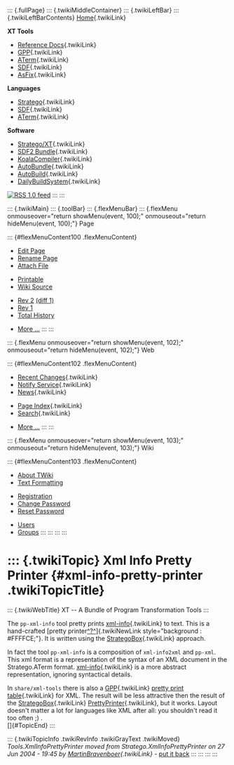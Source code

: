 ::: {.fullPage}
::: {.twikiMiddleContainer}
::: {.twikiLeftBar}
::: {.twikiLeftBarContents}
[Home](WebHome){.twikiLink}

**XT Tools**

-   [Reference Docs](ToolReference){.twikiLink}
-   [GPP](GenericPrettyPrinter){.twikiLink}
-   [ATerm](ATermTools){.twikiLink}
-   [SDF](SdfTools){.twikiLink}
-   [AsFix](AsFixTools){.twikiLink}

**Languages**

-   [Stratego](../Stratego/WebHome){.twikiLink}
-   [SDF](../Sdf/WebHome){.twikiLink}
-   [ATerm](ATermFormat){.twikiLink}

**Software**

-   [Stratego/XT](../Stratego/StrategoDownload){.twikiLink}
-   [SDF2 Bundle](../Sdf/SdfBundle){.twikiLink}
-   [KoalaCompiler](KoalaCompiler){.twikiLink}
-   [AutoBundle](AutoBundle){.twikiLink}
-   [AutoBuild](AutoBuild){.twikiLink}
-   [DailyBuildSystem](DailyBuildSystem){.twikiLink}

[![](http://www.program-transformation.org/twiki/pub/rss.gif "RSS 1.0 feed")](http://www.program-transformation.org/twiki/bin/view/Tools/WebRss?skin=rss)
:::
:::

::: {.twikiMain}
::: {.toolBar}
::: {.flexMenuBar}
::: {.flexMenu onmouseover="return showMenu(event, 100);" onmouseout="return hideMenu(event, 100);"}
Page

::: {#flexMenuContent100 .flexMenuContent}
-   [Edit
    Page](http://www.program-transformation.org/edit/Tools/XmlInfoPrettyPrinter?t=1536826733)
-   [Rename
    Page](http://www.program-transformation.org/rename/Tools/XmlInfoPrettyPrinter)
-   [Attach
    File](http://www.program-transformation.org/attach/Tools/XmlInfoPrettyPrinter)

<!-- -->

-   [Printable](http://www.program-transformation.org/view/Tools/XmlInfoPrettyPrinter?skin=print.pattern)
-   [Wiki
    Source](http://www.program-transformation.org/view/Tools/XmlInfoPrettyPrinter?skin=text&raw=on&contenttype=text/plain)

<!-- -->

-   [Rev
    2](http://www.program-transformation.org/view/Tools/XmlInfoPrettyPrinter?rev=1.2)
    [(diff 1)](http://www.program-transformation.org/rdiff/Tools/XmlInfoPrettyPrinter?rev1=1.2&rev2=1.1)
-   [Rev
    1](http://www.program-transformation.org/view/Tools/XmlInfoPrettyPrinter?rev=1.1)
-   [Total
    History](http://www.program-transformation.org/rdiff/Tools/XmlInfoPrettyPrinter)

<!-- -->

-   [More
    \...](http://www.program-transformation.org/oops/Tools/XmlInfoPrettyPrinter?template=oopsmore&param1=1.2&param2=1.2)
:::
:::

::: {.flexMenu onmouseover="return showMenu(event, 102);" onmouseout="return hideMenu(event, 102);"}
Web

::: {#flexMenuContent102 .flexMenuContent}
-   [Recent Changes](WebChanges){.twikiLink}
-   [Notify Service](WebNotify){.twikiLink}
-   [News](WebNews){.twikiLink}

<!-- -->

-   [Page Index](WebIndex){.twikiLink}
-   [Search](WebSearch){.twikiLink}

<!-- -->

-   [More
    \...](http://www.program-transformation.org/oops/Tools/XmlInfoPrettyPrinter?template=oopsmore&param1=1.2&param2=1.2)
:::
:::

::: {.flexMenu onmouseover="return showMenu(event, 103);" onmouseout="return hideMenu(event, 103);"}
Wiki

::: {#flexMenuContent103 .flexMenuContent}
-   [About
    TWiki](http://www.program-transformation.org/view/TWiki/WebHome)
-   [Text
    Formatting](http://www.program-transformation.org/view/TWiki/TextFormattingRules)

<!-- -->

-   [Registration](http://www.program-transformation.org/view/TWiki/TWikiRegistration)
-   [Change
    Password](http://www.program-transformation.org/view/TWiki/ChangePassword)
-   [Reset
    Password](http://www.program-transformation.org/view/TWiki/ResetPassword)

<!-- -->

-   [Users](http://www.program-transformation.org/view/Main/TWikiUsers)
-   [Groups](http://www.program-transformation.org/view/Main/TWikiGroups)
:::
:::
:::
:::

::: {.twikiTopic}
Xml Info Pretty Printer {#xml-info-pretty-printer .twikiTopicTitle}
=======================

::: {.twikiWebTitle}
XT \-- A Bundle of Program Transformation Tools
:::

The `pp-xml-info` tool pretty prints [xml-info](XmlInfo){.twikiLink} to
text. This is a hand-crafted [pretty
printer[^?^](http://www.program-transformation.org/edit/Tools/PrettyPrinter?topicparent=Tools.XmlInfoPrettyPrinter)]{.twikiNewLink
style="background : #FFFFCE;"}. It is written using the
[StrategoBox](../Stratego/StrategoBox){.twikiLink} approach.

In fact the tool `pp-xml-info` is a composition of `xml-info2xml` and
`pp-xml`. This xml format is a representation of the syntax of an XML
document in the Stratego.ATerm format. [xml-info](XmlInfo){.twikiLink}
is a more abstract representation, ignoring syntactical details.

In `share/xml-tools` there is also a [GPP](../Stratego/GPP){.twikiLink}
[pretty print table](PrettyPrintTable){.twikiLink} for XML. The result
will be less attractive then the result of the
[StrategoBox](../Stratego/StrategoBox){.twikiLink}
[PrettyPrinter](../Stratego/PrettyPrinter){.twikiLink}, but it works.
Layout doesn\'t matter a lot for languages like XML after all: you
shouldn\'t read it too often ;) .\
[]{#TopicEnd}
:::

::: {.twikiTopicInfo .twikiRevInfo .twikiGrayText .twikiMoved}
*Tools.XmlInfoPrettyPrinter moved from Stratego.XmlInfoPrettyPrinter on
27 Jun 2004 - 19:45 by
[MartinBravenboer](../Main/MartinBravenboer){.twikiLink}* - [put it
back](http://www.program-transformation.org/rename/Tools/XmlInfoPrettyPrinter?newweb=Stratego&newtopic=XmlInfoPrettyPrinter&confirm=on "Click to move topic back to previous location, with option to change references.")
:::
:::
:::
:::
